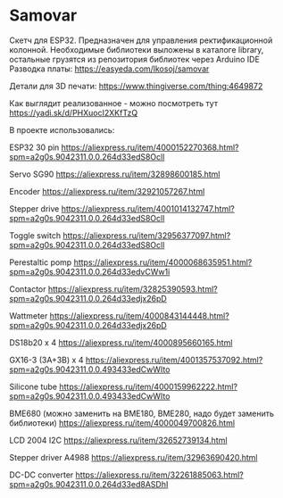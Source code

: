 # Samovar
Скетч для ESP32.
Предназначен для управления ректификационной колонной. Необходимые библиотеки выложены в каталоге library, остальные грузятся из репозитория библиотек через Arduino IDE
Разводка платы: https://easyeda.com/lkosoj/samovar

Детали для 3D печати: https://www.thingiverse.com/thing:4649872

Как выглядит реализованное - можно посмотреть тут https://yadi.sk/d/PHXuocI2XKfTzQ

В проекте использовались:

ESP32 30 pin https://aliexpress.ru/item/4000152270368.html?spm=a2g0s.9042311.0.0.264d33edS8Ocll

Servo SG90 https://aliexpress.ru/item/32898600185.html

Encoder https://aliexpress.ru/item/32921057267.html

Stepper drive https://aliexpress.ru/item/4001014132747.html?spm=a2g0s.9042311.0.0.264d33edS8Ocll

Toggle switch https://aliexpress.ru/item/32956377097.html?spm=a2g0s.9042311.0.0.264d33edS8Ocll

Perestaltic pomp https://aliexpress.ru/item/4000068635951.html?spm=a2g0s.9042311.0.0.264d33edvCWw1i

Contactor https://aliexpress.ru/item/32825390593.html?spm=a2g0s.9042311.0.0.264d33edjx26pD

Wattmeter https://aliexpress.ru/item/4000843144448.html?spm=a2g0s.9042311.0.0.264d33edjx26pD

DS18b20 x 4 https://aliexpress.ru/item/4000895660165.html

GX16-3 (3A+3B) x 4 https://aliexpress.ru/item/4001357537092.html?spm=a2g0s.9042311.0.0.493433edCwWIto

Silicone tube https://aliexpress.ru/item/4000159962222.html?spm=a2g0s.9042311.0.0.493433edCwWIto

BME680 (можно заменить на BME180, BME280, надо будет заменить библиотеки) https://aliexpress.ru/item/4000049700826.html

LCD 2004 I2C https://aliexpress.ru/item/32652739134.html

Stepper driver A4988 https://aliexpress.ru/item/32963690420.html

DC-DC converter https://aliexpress.ru/item/32261885063.html?spm=a2g0s.9042311.0.0.264d33ed8ASDhI

